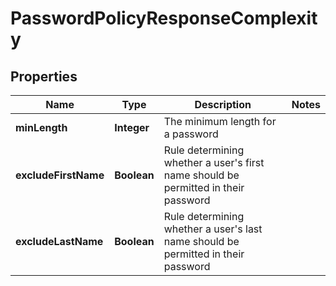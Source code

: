 

# PasswordPolicyResponseComplexity


## Properties

| Name | Type | Description | Notes |
|------------ | ------------- | ------------- | -------------|
|**minLength** | **Integer** | The minimum length for a password |  |
|**excludeFirstName** | **Boolean** | Rule determining whether a user&#39;s first name should be permitted in their password |  |
|**excludeLastName** | **Boolean** | Rule determining whether a user&#39;s last name should be permitted in their password |  |



